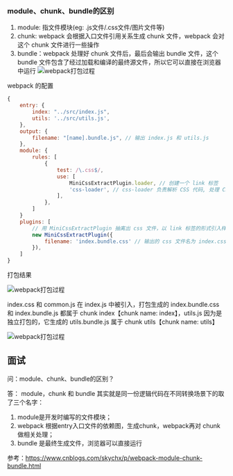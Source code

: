 
### module、chunk、bundle的区别
1. module: 指文件模块(eg: .js文件/.css文件/图片文件等)
2. chunk: webpack 会根据入口文件引用关系生成 chunk 文件，webpack 会对这个 chunk 文件进行一些操作
3. bundle：webpack 处理好 chunk 文件后，最后会输出 bundle 文件，这个 bundle 文件包含了经过加载和编译的最终源文件，所以它可以直接在浏览器中运行
![webpack打包过程](@assets/webpack/1.png)

webpack 的配置
```javascript
{
    entry: {
        index: "../src/index.js",
        utils: '../src/utils.js',
    },
    output: {
        filename: "[name].bundle.js", // 输出 index.js 和 utils.js
    },
    module: {
        rules: [
            {
                test: /\.css$/,
                use: [
                    MiniCssExtractPlugin.loader, // 创建一个 link 标签
                    'css-loader', // css-loader 负责解析 CSS 代码, 处理 CSS 中的依赖
                ],
            },
        ]
    }
    plugins: [
        // 用 MiniCssExtractPlugin 抽离出 css 文件，以 link 标签的形式引入样式文件
        new MiniCssExtractPlugin({
            filename: 'index.bundle.css' // 输出的 css 文件名为 index.css
        }),
    ]
}
```
打包结果

![webpack打包过程](@assets/webpack/2.png)

index.css 和 common.js 在 index.js 中被引入，打包生成的 index.bundle.css 和 index.bundle.js 都属于 chunk index【chunk name: index】，utils.js 因为是独立打包的，它生成的 utils.bundle.js 属于 chunk utils【chunk name: utils】

![webpack打包过程](@assets/webpack/3.png)


## 面试
问：module、chunk、bundle的区别？

答：
module，chunk 和 bundle 其实就是同一份逻辑代码在不同转换场景下的取了三个名字：

1. module是开发时编写的文件模块；
2. webpack 根据entry入口文件的依赖图，生成chunk，webpack再对 chunk 做相关处理；
3. bundle 是最终生成文件，浏览器可以直接运行

参考：https://www.cnblogs.com/skychx/p/webpack-module-chunk-bundle.html